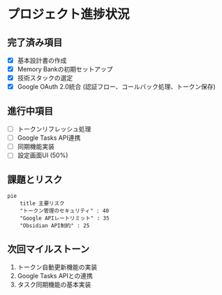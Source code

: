# プロジェクト進捗状況

## 完了済み項目
- [x] 基本設計書の作成
- [x] Memory Bankの初期セットアップ
- [x] 技術スタックの選定
- [x] Google OAuth 2.0統合 (認証フロー、コールバック処理、トークン保存)

## 進行中項目
- [ ] トークンリフレッシュ処理
- [ ] Google Tasks API連携
- [ ] 同期機能実装
- [ ] 設定画面UI (50%)

## 課題とリスク
```mermaid
pie
    title 主要リスク
    "トークン管理のセキュリティ" : 40
    "Google APIレートリミット" : 35
    "Obsidian API制約" : 25
```

## 次回マイルストーン
1. トークン自動更新機能の実装
2. Google Tasks APIとの連携
3. タスク同期機能の基本実装
